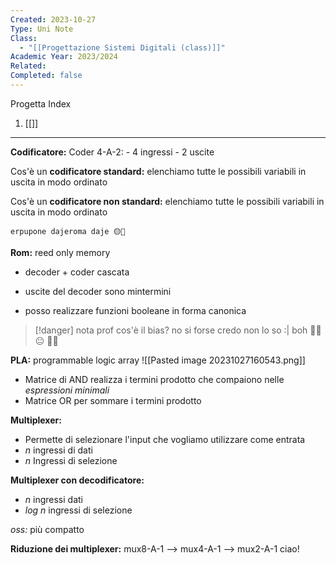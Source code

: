```yaml
---
Created: 2023-10-27
Type: Uni Note
Class:
  - "[[Progettazione Sistemi Digitali (class)]]"
Academic Year: 2023/2024
Related: 
Completed: false
---
```


Progetta Index
1. [[]]

---
**Codificatore:**
Coder 4-A-2: 
	- 4 ingressi 
	- 2 uscite


Cos'è un **codificatore standard:** elenchiamo tutte le possibili variabili in uscita in modo ordinato

Cos'è un **codificatore non standard:** elenchiamo tutte le possibili variabili in uscita in modo ordinato


```
erpupone dajeroma daje 🟡🍎
```


**Rom:** reed only memory
- decoder + coder cascata

- uscite del decoder sono mintermini 
- posso realizzare funzioni booleane in forma canonica

>[!danger] nota
>prof cos'è il bias? no si forse credo non lo so :| boh 🤷‍♀️ 😐 🤷‍♂️

**PLA:** programmable logic array
![[Pasted image 20231027160543.png]]

- Matrice di AND realizza i termini prodotto che compaiono nelle *espressioni minimali*
- Matrice OR per sommare i termini prodotto

**Multiplexer:** 
- Permette di selezionare l'input che vogliamo utilizzare come entrata
- *n* ingressi di dati 
- *n* Ingressi di selezione

**Multiplexer con decodificatore:**
- *n* ingressi dati
- *log n* ingressi di selezione   

*oss:* più compatto


**Riduzione dei multiplexer:**
mux8-A-1 --> mux4-A-1 --> mux2-A-1
ciao!